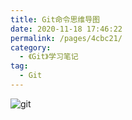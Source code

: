 ```yaml
---
title: Git命令思维导图
date: 2020-11-18 17:46:22
permalink: /pages/4cbc21/
category:
  - 《Git》学习笔记
tag:
  - Git
---
```

![git](http://47.105.133.117:9001/typora/20220607080254.png)
